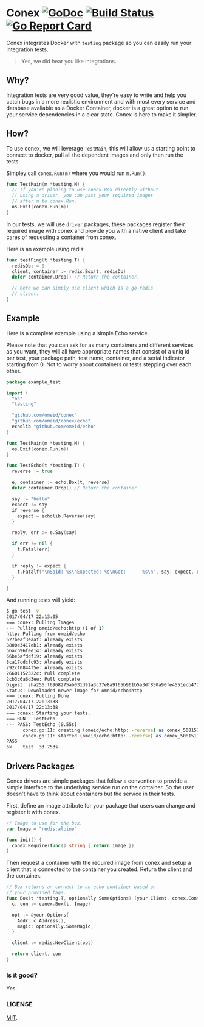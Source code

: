 # Conex [![GoDoc](https://img.shields.io/badge/godoc-reference-blue.svg?style=flat-square)](https://godoc.org/github.com/omeid/conex)  [![Build Status](https://travis-ci.org/omeid/conex.svg?branch=master)](https://travis-ci.org/omeid/conex) [![Go Report Card](https://goreportcard.com/badge/github.com/omeid/conex)](https://goreportcard.com/report/github.com/omeid/conex)
Conex integrates Docker with `testing` package so you can easily run your integration tests.

> Yes, we did hear you like integrations.

## Why?

Integration tests are very good value, they're easy to write and help you catch bugs in a more realistic environment and with most every service and database avaliable as a Docker Container, docker is a great option to run your service dependencies in a clear state. Conex is here to make it simpler. 


## How?

To use conex, we will leverage `TestMain`, this will allow us a starting point to connect to docker, pull all the dependent images and only then run the tests.

Simpley call `conex.Run(m)` where you would run `m.Run()`.
```go
func TestMain(m *testing.M) {
  // If you're planing to use conex.Box directly without
  // using a driver, you can pass your required images
  // after m to conex.Run.
  os.Exit(conex.Run(m))
}
```

In our tests, we will use `driver` packages, these packages register their required image with conex and provide you with a native client and take cares of requesting a container from conex.

Here is an example using redis:

```go
func testPing(t *testing.T) {
  redisDb: = 0
  client, container := redis.Box(t, redisDb)
  defer container.Drop() // Return the container.

  // here we can simply use client which is a go-redis
  // client.
}
```

## Example
Here is a complete example using a simple Echo service.

Please note that you can ask for as many containers and different services as you
want, they will all have appropriate names that consist of a uniq id per test, your package path, test name, container, and a serial indicator starting from 0. Not to worry about containers or tests stepping over each other.

```go
package example_test

import (
  "os"
  "testing"

  "github.com/omeid/conex"
  "github.com/omeid/conex/echo"
  echolib "github.com/omeid/echo"
)

func TestMain(m *testing.M) {
  os.Exit(conex.Run(m))
}

func TestEcho(t *testing.T) {
  reverse := true

  e, container := echo.Box(t, reverse)
  defer container.Drop() // Return the container.

  say := "hello"
  expect := say
  if reverse {
    expect = echolib.Reverse(say)
  }

  reply, err := e.Say(say)

  if err != nil {
    t.Fatal(err)
  }

  if reply != expect {
    t.Fatalf("\nSaid: %s\nExpected: %s\nGot:      %s\n", say, expect, reply)
  }

}

```

And running tests will yield:

```sh
$ go test -v
2017/04/17 22:13:05 
=== conex: Pulling Images
--- Pulling omeid/echo:http (1 of 1)
http: Pulling from omeid/echo
627beaf3eaaf: Already exists 
8800e3417eb1: Already exists 
b6acb96fee14: Already exists 
66be5afddf19: Already exists 
8ca17cdcfc93: Already exists 
792cf0844f5e: Already exists 
26601152322c: Pull complete 
2cb3c6a6d3ee: Pull complete 
Digest: sha256:f6968275ab031d91a3c37e8a9f65b961b5a3df850a90fe4551ecb4724ab3b0a7
Status: Downloaded newer image for omeid/echo:http
=== conex: Pulling Done
2017/04/17 22:13:38 
2017/04/17 22:13:38 
=== conex: Starting your tests.
=== RUN   TestEcho
--- PASS: TestEcho (0.55s)
      conex.go:11: creating (omeid/echo:http: -reverse) as conex_508151185_test-TestEcho-omeid_echo.http_0
      conex.go:11: started (omeid/echo:http: -reverse) as conex_508151185_test-TestEcho-omeid_echo.http_0
PASS
ok    test  33.753s
```

## Drivers Packages

Conex drivers are simple packages that follow a convention to provide a simple interface to the underlying service run on the container.
So the user doesn't have to think about containers but the service in their tests.


First, define an image attribute for your package that users can change and register it with conex.

```go
// Image to use for the box.
var Image = "redis:alpine"

func init() {
  conex.Require(func() string { return Image })
}
```

Then request a container with the required image from conex and setup a client
that is connected to the container you created.
Return the client and the container.

```go
// Box returns an connect to an echo container based on
// your provided tags.
func Box(t *testing.T, optionally SomeOptions) (your.Client, conex.Container)) {
  c, con := conex.Box(t, Image)

  opt := &your.Options{
    Addr: c.Address(),
    magic: optionally.SomeMagic,
  }

  client := redis.NewClient(opt)

  return client, con
}

```

### Is it good?
Yes.

### LICENSE
  [MIT](LICENSE).
